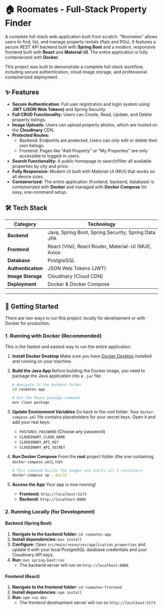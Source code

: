 # 🏠 Roomates - Full-Stack Property Finder

A complete full-stack web application built from scratch. "Roomates" allows users to find, list, and manage property rentals (flats and PGs). It features a secure REST API backend built with **Spring Boot** and a modern, responsive frontend built with **React** and **Material-UI**. The entire application is fully containerized with **Docker**.

This project was built to demonstrate a complete full-stack workflow, including secure authentication, cloud image storage, and professional containerized deployment.

## ✨ Features

* **Secure Authentication:** Full user registration and login system using **JWT (JSON Web Tokens)** and Spring Security.
* **Full CRUD Functionality:** Users can Create, Read, Update, and Delete property listings.
* **Image Uploads:** Users can upload property photos, which are hosted on the **Cloudinary** CDN.
* **Protected Routes:**
    * Backend: Endpoints are protected. Users can only edit or delete their *own* listings.
    * Frontend: Pages like "Add Property" or "My Properties" are only accessible to logged-in users.
* **Search Functionality:** A public homepage to search/filter all available properties by city and price.
* **Fully Responsive:** Modern UI built with Material-UI (MUI) that works on all device sizes.
* **Containerized:** The entire application (frontend, backend, database) is containerized with **Docker** and managed with **Docker Compose** for easy, one-command setup.

## 🛠️ Tech Stack

| Category | Technology |
| --- | --- |
| **Backend** | Java, Spring Boot, Spring Security, Spring Data JPA |
| **Frontend** | React (Vite), React Router, Material-UI (MUI), Axios |
| **Database** | PostgreSQL |
| **Authentication** | JSON Web Tokens (JWT) |
| **Image Storage** | Cloudinary (Cloud CDN) |
| **Deployment** | Docker & Docker Compose |

---

## 🚀 Getting Started

There are two ways to run this project: locally for development or with Docker for production.

### 1. Running with Docker (Recommended)

This is the fastest and easiest way to run the entire application.

1.  **Install Docker Desktop**
    Make sure you have [Docker Desktop](https://www.docker.com/products/docker-desktop/) installed and running on your machine.

2.  **Build the Java App**
    Before building the Docker image, you need to package the Java application into a `.jar` file:
    ```bash
    # Navigate to the backend folder
    cd roomates-app
    
    # Run the Maven package command
    mvn clean package
    ```

3.  **Update Environment Variables**
    Go back to the root folder. Your `docker-compose.yml` file contains placeholders for your secret keys. Open it and add your real keys:
    * `POSTGRES_PASSWORD` (Choose any password)
    * `CLOUDINARY_CLOUD_NAME`
    * `CLOUDINARY_API_KEY`
    * `CLOUDINARY_API_SECRET`

4.  **Run Docker Compose**
    From the **root** project folder (the one containing `docker-compose.yml`), run:
    ```bash
    # This command builds the images and starts all 3 containers
    docker-compose up --build
    ```

5.  **Access the App**
    Your app is now running!
    * **Frontend:** `http://localhost:5173`
    * **Backend:** `http://localhost:8080`

### 2. Running Locally (for Development)

#### Backend (Spring Boot)
1.  **Navigate to the backend folder:** `cd roomates-app`
2.  **Install dependencies:** `mvn install`
3.  **Configure:** Open `src/main/resources/application.properties` and update it with your local PostgreSQL database credentials and your Cloudinary API keys.
4.  **Run:** `mvn spring-boot:run`
    * The backend server will run on `http://localhost:8080`.

#### Frontend (React)
1.  **Navigate to the frontend folder:** `cd roomates-frontend`
2.  **Install dependencies:** `npm install`
3.  **Run:** `npm run dev`
    * The frontend development server will run on `http://localhost:5173`.
